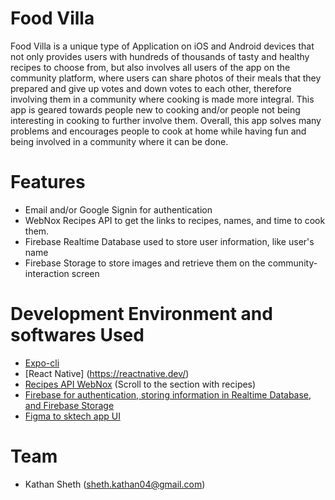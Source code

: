 # Food Villa

Food Villa is a unique type of Application on iOS and Android devices that not only provides users with hundreds of thousands of tasty and healthy recipes to choose from, but also involves all users of the app on the community platform, where users can share photos of their meals that they prepared and give up votes and down votes to each other, therefore involving them in a community where cooking is made more integral. This app is geared towards people new to cooking and/or people not being interesting in cooking to further involve them. Overall, this app solves many problems and encourages people to cook at home while having fun and being involved in a community where it can be done.

# Features

* Email and/or Google Signin for authentication 
* WebNox Recipes API to get the links to recipes, names, and time to cook them.
* Firebase Realtime Database used to store user information, like user's name
* Firebase Storage to store images and retrieve them on the community-interaction screen

# Development Environment and softwares Used

* [Expo-cli](https://docs.expo.io/workflow/expo-cli/)
* [React Native] (https://reactnative.dev/)
* [Recipes API WebNox](http://webknox.com/api#!/recipes/search_GET) (Scroll to the section with recipes)
* [Firebase for authentication, storing information in Realtime Database, and Firebase Storage](https://firebase.google.com/)
* [Figma to sktech app UI](https://www.figma.com/)

# Team

* Kathan Sheth (sheth.kathan04@gmail.com)
